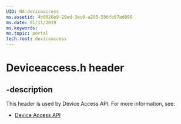 ```yaml
---
UID: NA:deviceaccess
ms.assetid: 4b0026e9-29ed-3ec0-a295-556fb87ed090
ms.date: 01/11/2019
ms.keywords: 
ms.topic: portal
tech.root: deviceaccess
---
```


# Deviceaccess.h header


## -description


This header is used by Device Access API. For more information, see:

- [Device Access API](../_deviceaccess/index.md)

